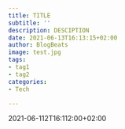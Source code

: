 ```yaml
---
title: TITLE
subtitle: ''
description: DESCIPTION
date: 2021-06-13T16:13:15+02:00
author: BlogBeats
image: test.jpg
tags:
- tag1
- tag2
categories:
- Tech

---
```

2021-06-112T16:112:00+02:00